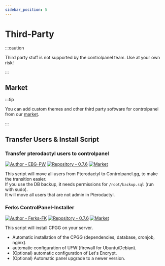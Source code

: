 ```yaml
---
sidebar_position: 5
---
```


# Third-Party

:::caution

Third party stuff is not supported by the controlpanel team. Use at your own risk!

:::

## Market

:::tip

You can add custom themes and other third party software for controlpanel from our [market](https://market.controlpanel.gg/).

:::

## Transfer Users & Install Script

### Transfer pterodactyl users to controlpanel
[![Author - EBG-PW](https://img.shields.io/badge/Author-EBG--PW-red?style=for-the-badge)](https://github.com/EBG-PW)
[![Repository - 0.7.6](https://img.shields.io/badge/Repository-0.7.6-brightgreen?style=for-the-badge)](https://github.com/EBG-PW/ControlPanel.gg-Stats-and-Scripts)
[![Market](https://img.shields.io/badge/Market-blue?style=for-the-badge)](https://market.controlpanel.gg/resources/resource/6-v07x--script-users-transfer/)

This script will move all users from Pterodactyl to Controlpanel.gg, to make the transition easier.  
If you use the DB backup, it needs permissions for ``/root/backup.sql`` (run with sudo).  
It will move all users that are not admin in Pterodactyl.

### Ferks ControlPanel-Installer
[![Author - Ferks-FK](https://img.shields.io/badge/Author-Ferks--FK-red?style=for-the-badge)](https://github.com/Ferks-FK)
[![Repository - 0.7.6](https://img.shields.io/badge/Repository-0.7.6-brightgreen?style=for-the-badge)](https://github.com/Ferks-FK/ControlPanel-Installer)
[![Market](https://img.shields.io/badge/Market-blue?style=for-the-badge)](https://github.com/Ferks-FK/ControlPanel-Installer)

This script will install CPGG on your server.  
- Automatic installation of the CPGG (dependencies, database, cronjob, nginx).  
- automatic configuration of UFW (firewall for Ubuntu/Debian).  
- (Optional) automatic configuration of Let's Encrypt.  
- (Optional) Automatic panel upgrade to a newer version.